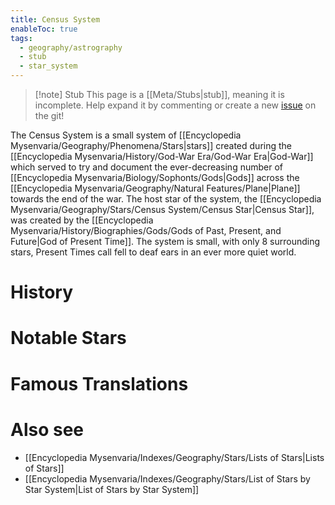```yaml
---
title: Census System
enableToc: true
tags:
  - geography/astrography
  - stub
  - star_system
---
```


> [!note] Stub
> This page is a [[Meta/Stubs|stub]], meaning it is incomplete. Help expand it by commenting or create a new [issue](https://github.com/RagtimeGal/quartz--encyclopedia-mysenvaria/issues/new/choose) on the git!

The Census System is a small system of [[Encyclopedia Mysenvaria/Geography/Phenomena/Stars|stars]] created during the [[Encyclopedia Mysenvaria/History/God-War Era/God-War Era|God-War]] which served to try and document the ever-decreasing number of [[Encyclopedia Mysenvaria/Biology/Sophonts/Gods|Gods]] across the [[Encyclopedia Mysenvaria/Geography/Natural Features/Plane|Plane]] towards the end of the war. The host star of the system, the [[Encyclopedia Mysenvaria/Geography/Stars/Census System/Census Star|Census Star]], was created by the [[Encyclopedia Mysenvaria/History/Biographies/Gods/Gods of Past, Present, and Future|God of Present Time]]. The system is small, with only 8 surrounding stars, Present Times call fell to deaf ears in an ever more quiet world.
# History

# Notable Stars

# Famous Translations

# Also see
- [[Encyclopedia Mysenvaria/Indexes/Geography/Stars/Lists of Stars|Lists of Stars]]
- [[Encyclopedia Mysenvaria/Indexes/Geography/Stars/List of Stars by Star System|List of Stars by Star System]]
